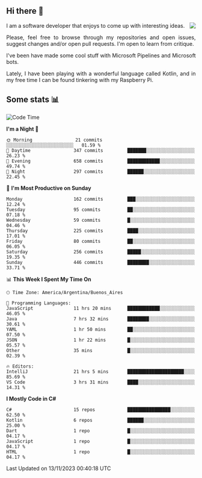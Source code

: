 ## Hi there :slightly_smiling_face:

<img src="https://github-readme-stats.vercel.app/api?username=victorgrycuk&show_icons=true&count_private=true&title_color=F7941E&icon_color=F7941E" align="right">

<p align="justify">
I am a software developer that enjoys to come up with interesting ideas.
<p/>

<p align= "justify">
Please, feel free to browse through my repositories and open issues, suggest changes and/or open pull requests. I'm open to learn from critique.
<p/>


<p align= "justify">
I've been have made some cool stuff with Microsoft Pipelines and Microsoft bots.
<p/>

<p align= "justify">
Lately, I have been playing with a wonderful language called Kotlin, and in my free time I can be found tinkering with my Raspberry Pi.
<p/>

## Some stats :bar_chart:
<!--START_SECTION:waka-->
![Code Time](http://img.shields.io/badge/Code%20Time-1%2C749%20hrs%209%20mins-blue)

**I'm a Night 🦉** 

```text
🌞 Morning                21 commits          ░░░░░░░░░░░░░░░░░░░░░░░░░   01.59 % 
🌆 Daytime                347 commits         ███████░░░░░░░░░░░░░░░░░░   26.23 % 
🌃 Evening                658 commits         ████████████░░░░░░░░░░░░░   49.74 % 
🌙 Night                  297 commits         ██████░░░░░░░░░░░░░░░░░░░   22.45 % 
```
📅 **I'm Most Productive on Sunday** 

```text
Monday                   162 commits         ███░░░░░░░░░░░░░░░░░░░░░░   12.24 % 
Tuesday                  95 commits          ██░░░░░░░░░░░░░░░░░░░░░░░   07.18 % 
Wednesday                59 commits          █░░░░░░░░░░░░░░░░░░░░░░░░   04.46 % 
Thursday                 225 commits         ████░░░░░░░░░░░░░░░░░░░░░   17.01 % 
Friday                   80 commits          ██░░░░░░░░░░░░░░░░░░░░░░░   06.05 % 
Saturday                 256 commits         █████░░░░░░░░░░░░░░░░░░░░   19.35 % 
Sunday                   446 commits         ████████░░░░░░░░░░░░░░░░░   33.71 % 
```


📊 **This Week I Spent My Time On** 

```text
🕑︎ Time Zone: America/Argentina/Buenos_Aires

💬 Programming Languages: 
JavaScript               11 hrs 20 mins      ████████████░░░░░░░░░░░░░   46.05 % 
Java                     7 hrs 32 mins       ████████░░░░░░░░░░░░░░░░░   30.61 % 
YAML                     1 hr 50 mins        ██░░░░░░░░░░░░░░░░░░░░░░░   07.50 % 
JSON                     1 hr 22 mins        █░░░░░░░░░░░░░░░░░░░░░░░░   05.57 % 
Other                    35 mins             █░░░░░░░░░░░░░░░░░░░░░░░░   02.39 % 

🔥 Editors: 
IntelliJ                 21 hrs 5 mins       █████████████████████░░░░   85.69 % 
VS Code                  3 hrs 31 mins       ████░░░░░░░░░░░░░░░░░░░░░   14.31 % 
```

**I Mostly Code in C#** 

```text
C#                       15 repos            ████████████████░░░░░░░░░   62.50 % 
Kotlin                   6 repos             ██████░░░░░░░░░░░░░░░░░░░   25.00 % 
Dart                     1 repo              █░░░░░░░░░░░░░░░░░░░░░░░░   04.17 % 
JavaScript               1 repo              █░░░░░░░░░░░░░░░░░░░░░░░░   04.17 % 
HTML                     1 repo              █░░░░░░░░░░░░░░░░░░░░░░░░   04.17 % 
```




 Last Updated on 13/11/2023 00:40:18 UTC
<!--END_SECTION:waka-->
